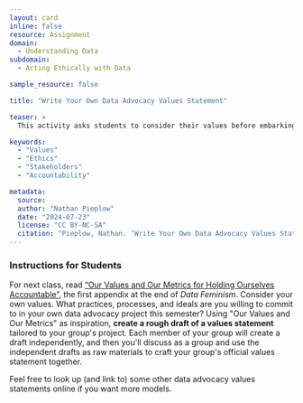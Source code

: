 ```yaml
---
layout: card
inline: false
resource: Assignment
domain:
  - Understanding Data
subdomain:
  - Acting Ethically with Data

sample_resource: false

title: "Write Your Own Data Advocacy Values Statement"

teaser: >
  This activity asks students to consider their values before embarking on a data advocacy project (group or individual). It asks them to read the Appendix “Our Values and Our Metrics for Holding Ourselves Accountable” at the end of Data Feminism and then use it as inspiration to create the initial draft of a values statement that articulates their own primary concerns for how to avoid ethical transgressions during their project.

keywords:
  - "Values"
  - "Ethics"
  - "Stakeholders"
  - "Accountability"

metadata:
  source: 
  author: "Nathan Pieplow"
  date: "2024-07-23"
  license: "CC BY-NC-SA"
  citation: "Pieplow, Nathan. ‘Write Your Own Data Advocacy Values Statement’ (lesson plan). Data Advocacy 4 All, University of Colorado. 23 July 2024."
---
```


### Instructions for Students
For next class, read [“Our Values and Our Metrics for Holding Ourselves Accountable”](https://data-feminism.mitpress.mit.edu/pub/3hxh4l8o/release/2), the first appendix at the end of *Data Feminism*. Consider your own values. What practices, processes, and ideals are you willing to commit to in your own data advocacy project this semester? Using "Our Values and Our Metrics" as inspiration, **create a rough draft of a values statement** tailored to your group's project. Each member of your group will create a draft independently, and then you'll discuss as a group and use the independent drafts as raw materials to craft your group's official values statement together.

Feel free to look up (and link to) some other data advocacy values statements online if you want more models.

